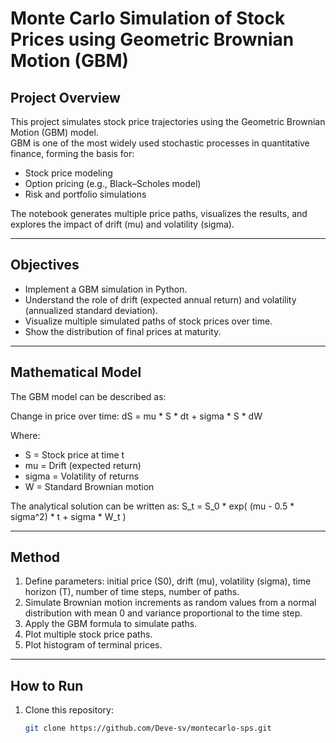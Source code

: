 # Monte Carlo Simulation of Stock Prices using Geometric Brownian Motion (GBM)

##  Project Overview
This project simulates stock price trajectories using the Geometric Brownian Motion (GBM) model.  
GBM is one of the most widely used stochastic processes in quantitative finance, forming the basis for:
- Stock price modeling
- Option pricing (e.g., Black–Scholes model)
- Risk and portfolio simulations

The notebook generates multiple price paths, visualizes the results, and explores the impact of drift (mu) and volatility (sigma).

---

##  Objectives
- Implement a GBM simulation in Python.
- Understand the role of drift (expected annual return) and volatility (annualized standard deviation).
- Visualize multiple simulated paths of stock prices over time.
- Show the distribution of final prices at maturity.

---

##  Mathematical Model
The GBM model can be described as:

Change in price over time:
dS = mu * S * dt + sigma * S * dW

Where:
- S = Stock price at time t  
- mu = Drift (expected return)  
- sigma = Volatility of returns  
- W = Standard Brownian motion  

The analytical solution can be written as:
S_t = S_0 * exp( (mu - 0.5 * sigma^2) * t + sigma * W_t )

---

## Method
1. Define parameters: initial price (S0), drift (mu), volatility (sigma), time horizon (T), number of time steps, number of paths.
2. Simulate Brownian motion increments as random values from a normal distribution with mean 0 and variance proportional to the time step.
3. Apply the GBM formula to simulate paths.
4. Plot multiple stock price paths.
5. Plot histogram of terminal prices.

---

##  How to Run
1. Clone this repository:
   ```bash
   git clone https://github.com/Deve-sv/montecarlo-sps.git
